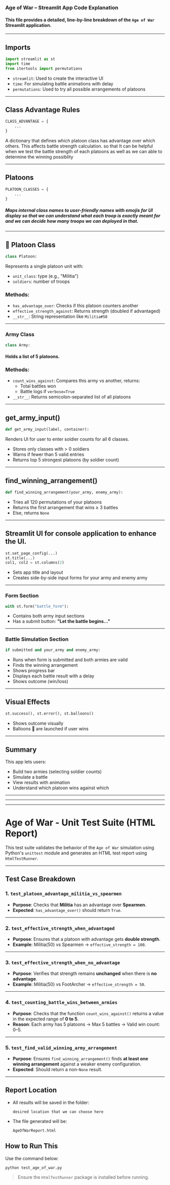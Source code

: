 
### Age of War – Streamlit App Code Explanation

####  This file provides a detailed, line-by-line breakdown of the `Age of War` Streamlit application.

---

## Imports

```python
import streamlit as st
import time
from itertools import permutations
```

- `streamlit`: Used to create the interactive UI
- `time`: For simulating battle animations with delay
- `permutations`: Used to try all possible arrangements of platoons

---

## Class Advantage Rules

```python
CLASS_ADVANTAGE = {
    ...
}
```

<p>A dictionary that defines which platoon class has advantage over which others. This affects battle strength calculation. so that It can be helpful when we test the battle strength of each platoons as well as we can able to determine the winning possiblity</p>

---

## Platoons

```python
PLATOON_CLASSES = {
    ...
}
```

##### Maps internal class names to user-friendly names with emojis for UI display so that we can understand what each troop is exactly meant for and we can decide how many troops we can deployed in that.

---

## 🔷 Platoon Class

```python
class Platoon:
```

Represents a single platoon unit with:
- `unit_class`: type (e.g., "Militia")
- `soldiers`: number of troops

### Methods:
- `has_advantage_over`: Checks if this platoon counters another
- `effective_strength_against`: Returns strength (doubled if advantaged)
- `__str__`: String representation like `Militia#50`

---

###  Army Class

```python
class Army:
```

<h4>Holds a list of 5 platoons.</h4>

### Methods:
- `count_wins_against`: Compares this army vs another, returns:
  - Total battles won
  - Battle logs if `verbose=True`
- `__str__`: Returns semicolon-separated list of all platoons

---

## get_army_input()

```python
def get_army_input(label, container):
```

Renders UI for user to enter soldier counts for all 6 classes.
- Stores only classes with > 0 soldiers
- Warns if fewer than 5 valid entries
- Returns top 5 strongest platoons (by soldier count)

---

## find_winning_arrangement()

```python
def find_winning_arrangement(your_army, enemy_army):
```

- Tries all 120 permutations of your platoons
- Returns the first arrangement that wins ≥ 3 battles
- Else, returns `None`

---

## Streamlit UI for console application to enhance the UI.

```python
st.set_page_config(...)
st.title(...)
col1, col2 = st.columns(2)
```

- Sets app title and layout
- Creates side-by-side input forms for your army and enemy army

---

### Form Section

```python
with st.form("battle_form"):
```

- Contains both army input sections
- Has a submit button: **"Let the battle begins..."**

---

### Battle Simulation Section

```python
if submitted and your_army and enemy_army:
```

- Runs when form is submitted and both armies are valid
- Finds the winning arrangement
- Shows progress bar
- Displays each battle result with a delay
- Shows outcome (win/loss)

---

## Visual Effects

```python
st.success(), st.error(), st.balloons()
```

- Shows outcome visually
- Balloons 🎈 are launched if user wins

---

## Summary

This app lets users:
- Build two armies (selecting soldier counts)
- Simulate a battle
- View results with animation
- Understand which platoon wins against which

---
---
---




# Age of War - Unit Test Suite (HTML Report)

This test suite validates the behavior of the `Age of War` simulation using Python's `unittest` module and generates an HTML test report using `HtmlTestRunner`.

---

## Test Case Breakdown

### 1. `test_platoon_advantage_militia_vs_spearmen`
- **Purpose**: Checks that **Militia** has an advantage over **Spearmen**.
- **Expected**: `has_advantage_over()` should return `True`.

---

### 2. `test_effective_strength_when_advantaged`
- **Purpose**: Ensures that a platoon with advantage gets **double strength**.
- **Example**: Militia(50) vs Spearmen → `effective_strength = 100`.

---

### 3. `test_effective_strength_when_no_advantage`
- **Purpose**: Verifies that strength remains **unchanged** when there is **no advantage**.
- **Example**: Militia(50) vs FootArcher → `effective_strength = 50`.

---

### 4. `test_counting_battle_wins_between_armies`
- **Purpose**: Checks that the function `count_wins_against()` returns a value in the expected range of **0 to 5**.
- **Reason**: Each army has 5 platoons → Max 5 battles → Valid win count: 0–5.

---

### 5. `test_find_valid_winning_army_arrangement`
- **Purpose**: Ensures `find_winning_arrangement()` finds **at least one winning arrangement** against a weaker enemy configuration.
- **Expected**: Should return a non-`None` result.

---

## Report Location
- All results will be saved in the folder:
  ```
  desired location that we can choose here
  ```
- The file generated will be:
  ```
  AgeOfWarReport.html
  ```

## How to Run This
Use the command below:
```
python test_age_of_war.py
```

> Ensure the `HtmlTestRunner` package is installed before running.